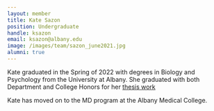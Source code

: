 ```yaml
---
layout: member
title: Kate Sazon
position: Undergraduate
handle: ksazon
email: ksazon@albany.edu
image: /images/team/sazon_june2021.jpg
alumni: true
---
```


Kate graduated in the Spring of 2022 with degrees in Biology and Psychology from the University at Albany. She graduated with both Department and College Honors for her [thesis work](https://scholarsarchive.library.albany.edu/honorscollege_biology/88)

Kate has moved on to the MD program at the Albany Medical College.  

